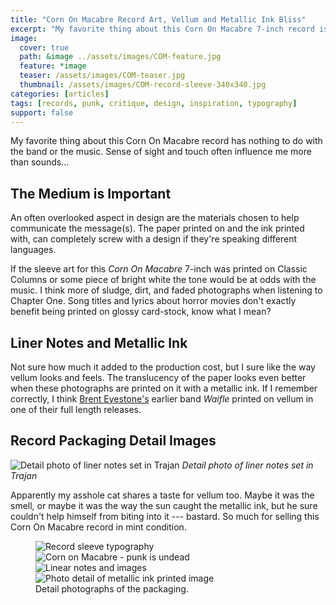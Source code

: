 ```yaml
---
title: "Corn On Macabre Record Art, Vellum and Metallic Ink Bliss"
excerpt: "My favorite thing about this Corn On Macabre 7-inch record is the use of vellum and metallic inks in the sleeve."
image: 
  cover: true
  path: &image ../assets/images/COM-feature.jpg
  feature: *image
  teaser: /assets/images/COM-teaser.jpg
  thumbnail: /assets/images/COM-record-sleeve-340x340.jpg
categories: [articles]
tags: [records, punk, critique, design, inspiration, typography]
support: false
---
```


My favorite thing about this Corn On Macabre record has nothing to do with the band or the music. Sense of sight and touch often influence me more than sounds...

## The Medium is Important

An often overlooked aspect in design are the materials chosen to help communicate the message(s). The paper printed on and the ink printed with, can completely screw with a design if they're speaking different languages.

If the sleeve art for this *Corn On Macabre* 7-inch was printed on Classic Columns or some piece of bright white the tone would be at odds with the music. I think more of sludge, dirt, and faded photographs when listening to Chapter One. Song titles and lyrics about horror movies don't exactly benefit being printed on glossy card-stock, know what I mean?

## Liner Notes and Metallic Ink

Not sure how much it added to the production cost, but I sure like the way vellum looks and feels. The translucency of the paper looks even better when these photographs are printed on it with a metallic ink. If I remember correctly, I think [Brent Eyestone's](http://www.discogs.com/artist/Brent+Eyestone) earlier band *Waifle* printed on vellum in one of their full length releases.

## Record Packaging Detail Images

![Detail photo of liner notes set in Trajan](../assets/images/COM-metallic-ink-trajan.jpg) _Detail photo of liner notes set in Trajan_

Apparently my asshole cat shares a taste for vellum too. Maybe it was the smell, or maybe it was the way the sun caught the metallic ink, but he sure couldn't help himself from biting into it --- bastard. So much for selling this Corn On Macabre record in mint condition.

<figure class="gallery-2-col">
  <img src="../assets/images/COM-record-sleeve-typography.jpg" alt="Record sleeve typography">
  <img src="../assets/images/COM-punk-is-undead.jpg" alt="Corn on Macabre - punk is undead">
  <img src="../assets/images/COM-record-sleeve.jpg" alt="Linear notes and images">
  <img src="/assets/images/COM-metallic-ink-image.jpg" alt="Photo detail of metallic ink printed image">
  <figcaption>Detail photographs of the packaging.</figcaption>
</figure>
